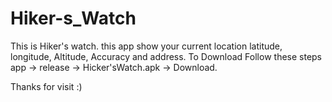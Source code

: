 # Hiker-s_Watch
This is Hiker's watch.
this app show your current location latitude, longitude, Altitude, Accuracy and address.
To Download Follow these steps 
app -> release -> Hicker'sWatch.apk -> Download.

Thanks for visit :)
